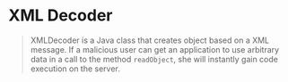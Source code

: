# XML Decoder

> XMLDecoder is a Java class that creates object based on a XML message. If a malicious user can get an application to use arbitrary data in a call to the method `readObject`, she will instantly gain code execution on the server.








